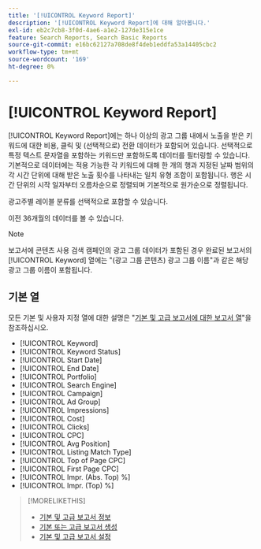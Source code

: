 ```yaml
---
title: '[!UICONTROL Keyword Report]'
description: '[!UICONTROL Keyword Report]에 대해 알아봅니다.'
exl-id: eb2c7cb8-3f0d-4ae6-a1e2-127de315e1ce
feature: Search Reports, Search Basic Reports
source-git-commit: e16bc62127a708de8f4deb1eddfa53a14405cbc2
workflow-type: tm+mt
source-wordcount: '169'
ht-degree: 0%

---
```


# [!UICONTROL Keyword Report]

[!UICONTROL Keyword Report]에는 하나 이상의 광고 그룹 내에서 노출을 받은 키워드에 대한 비용, 클릭 및 (선택적으로) 전환 데이터가 포함되어 있습니다. 선택적으로 특정 텍스트 문자열을 포함하는 키워드만 포함하도록 데이터를 필터링할 수 있습니다. 기본적으로 데이터에는 적용 가능한 각 키워드에 대해 한 개의 행과 지정된 날짜 범위의 각 시간 단위에 대해 받은 노출 횟수를 나타내는 일치 유형 조합이 포함됩니다. 행은 시간 단위의 시작 일자부터 오름차순으로 정렬되며 기본적으로 원가순으로 정렬됩니다.

광고주별 레이블 분류를 선택적으로 포함할 수 있습니다.

이전 36개월의 데이터를 볼 수 있습니다.

>[!NOTE]
>
>보고서에 콘텐츠 사용 검색 캠페인의 광고 그룹 데이터가 포함된 경우 완료된 보고서의 [!UICONTROL Keyword] 열에는 &quot;(광고 그룹 콘텐츠) 광고 그룹 이름&quot;과 같은 해당 광고 그룹 이름이 포함됩니다.

## 기본 열

모든 기본 및 사용자 지정 열에 대한 설명은 &quot;[기본 및 고급 보고서에 대한 보고서 열](basic-advanced-report-columns.md)&quot;을 참조하십시오.

* [!UICONTROL Keyword]
* [!UICONTROL Keyword Status]
* [!UICONTROL Start Date]
* [!UICONTROL End Date]
* [!UICONTROL Portfolio]
* [!UICONTROL Search Engine]
* [!UICONTROL Campaign]
* [!UICONTROL Ad Group]
* [!UICONTROL Impressions]
* [!UICONTROL Cost]
* [!UICONTROL Clicks]
* [!UICONTROL CPC]
* [!UICONTROL Avg Position]
* [!UICONTROL Listing Match Type]
* [!UICONTROL Top of Page CPC]
* [!UICONTROL First Page CPC]
* [!UICONTROL Impr. (Abs. Top) %]
* [!UICONTROL Impr. (Top) %]

>[!MORELIKETHIS]
>
>* [기본 및 고급 보고서 정보](basic-advanced-report-about.md)
>* [기본 또는 고급 보고서 생성](basic-advanced-report-generate.md)
>* [기본 및 고급 보고서 설정](basic-advanced-report-settings.md)
